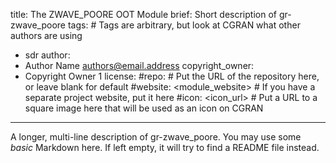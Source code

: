 title: The ZWAVE_POORE OOT Module
brief: Short description of gr-zwave_poore
tags: # Tags are arbitrary, but look at CGRAN what other authors are using
  - sdr
author:
  - Author Name <authors@email.address>
copyright_owner:
  - Copyright Owner 1
license:
#repo: # Put the URL of the repository here, or leave blank for default
#website: <module_website> # If you have a separate project website, put it here
#icon: <icon_url> # Put a URL to a square image here that will be used as an icon on CGRAN
---
A longer, multi-line description of gr-zwave_poore.
You may use some *basic* Markdown here.
If left empty, it will try to find a README file instead.
